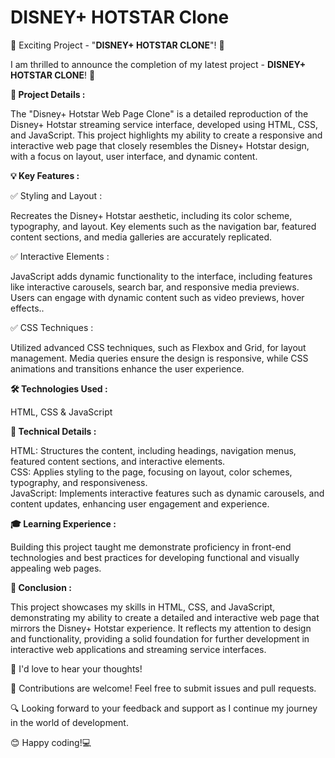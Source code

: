 # DISNEY+ HOTSTAR Clone

🚀 Exciting Project - "<b>DISNEY+ HOTSTAR CLONE</b>"! 🎉

I am thrilled to announce the completion of my latest project - <b>DISNEY+ HOTSTAR CLONE</b>! 🌟

<b>🎯 Project Details : </b> <br>

The "Disney+ Hotstar Web Page Clone" is a detailed reproduction of the Disney+ Hotstar streaming service interface, developed using HTML, CSS, and JavaScript. This project highlights my ability to create a responsive and interactive web page that closely resembles the Disney+ Hotstar design, with a focus on layout, user interface, and dynamic content.<br>

<b>💡 Key Features : </b><br>

✅ Styling and Layout : 

   Recreates the Disney+ Hotstar aesthetic, including its color scheme, typography, and layout. Key elements such as the navigation bar, featured content sections, and media galleries are accurately replicated.<br>
    
✅ Interactive Elements : 

  JavaScript adds dynamic functionality to the interface, including features like interactive carousels, search bar, and responsive media previews. Users can engage with dynamic content such as video previews, hover effects..<br>
    
✅ CSS Techniques :

  Utilized advanced CSS techniques, such as Flexbox and Grid, for layout management. Media queries ensure the design is responsive, while CSS animations and transitions enhance the user experience.<br>

<b>🛠 Technologies Used : </b><br>

   HTML, CSS & JavaScript<br>

   <b>🧐 Technical Details : </b>
   
  HTML: Structures the content, including headings, navigation menus, featured content sections, and interactive elements.<br>
  CSS: Applies styling to the page, focusing on layout, color schemes, typography, and responsiveness.<br>
  JavaScript: Implements interactive features such as dynamic carousels, and content updates, enhancing user engagement and experience.

<b>🎓 Learning Experience : </b><br>

Building this project taught me demonstrate proficiency in front-end technologies and best practices for developing functional and visually appealing web pages.

 <b>📝 Conclusion : </b>

This project showcases my skills in HTML, CSS, and JavaScript, demonstrating my ability to create a detailed and interactive web page that mirrors the Disney+ Hotstar experience. It reflects my attention to design and functionality, providing a solid foundation for further development in interactive web applications and streaming service interfaces.

📢 I'd love to hear your thoughts!

🤝 Contributions are welcome! Feel free to submit issues and pull requests.

🔍 Looking forward to your feedback and support as I continue my journey in the world of development.

😊 Happy coding!💻

